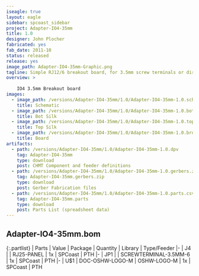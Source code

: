 ```yaml
---
iseagle: true
layout: eagle
sidebar: spcoast_sidebar
project: Adapter-IO4-35mm
title: 1.0
designer: John Plocher
fabricated: yes
fab_date: 2011-10
status: released
release: yes
image_path: Adapter-IO4-35mm-Graphic.png
tagline: Simple RJ12/6 breakout board, for 3.5mm screw terminals or direct wire soldering
overview: >
    
    IO4 3.5mm Breakout board
images:
  - image_path: /versions/Adapter-IO4-35mm/1.0/Adapter-IO4-35mm-1.0.sch.png
    title: Schematic
  - image_path: /versions/Adapter-IO4-35mm/1.0/Adapter-IO4-35mm-1.0.bot.brd.png
    title: Bot Silk
  - image_path: /versions/Adapter-IO4-35mm/1.0/Adapter-IO4-35mm-1.0.top.brd.png
    title: Top Silk
  - image_path: /versions/Adapter-IO4-35mm/1.0/Adapter-IO4-35mm-1.0.brd.png
    title: Board
artifacts:
  - path: /versions/Adapter-IO4-35mm/1.0/Adapter-IO4-35mm-1.0.dpv
    tag: Adapter-IO4-35mm
    type: download
    post: CHMT Component and feeder definitions
  - path: /versions/Adapter-IO4-35mm/1.0/Adapter-IO4-35mm-1.0.gerbers.zip
    tag: Adapter-IO4-35mm.gerbers.zip
    type: download
    post: Gerber Fabrication files
  - path: /versions/Adapter-IO4-35mm/1.0/Adapter-IO4-35mm-1.0.parts.csv
    tag: Adapter-IO4-35mm.parts
    type: download
    post: Parts List (spreadsheet data)
---
```


## Adapter-IO4-35mm.bom

{:.partlist}
| Parts | Value | Package | Quantity | Library | Type/Feeder
|-
| J4 |  | RJ25-PANEL | 1x | SPCoast | PTH
|-
| JP1 |  | SCREWTERMINAL-3.5MM-6 | 1x | SPCoast | PTH
|-
| U$1 | DOC-OSHW-LOGO-M | OSHW-LOGO-M | 1x | SPCoast | PTH
